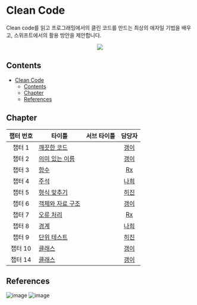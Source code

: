 # Clean Code

Clean code를 읽고 프로그래밍에서의 클린 코드를 만드는 최상의 애자일 기법을 배우고, 스위프트에서의 활용 방안을 제안합니다.

<p align="center">
  <img src="https://image.aladin.co.kr/product/3408/36/cover500/8966260950_2.jpg" />
</p>

## Contents

- [Clean Code](#clean-code)
  - [Contents](#contents)
  - [Chapter](#chapter)
  - [References](#references)

## Chapter

| 챕터 번호 | <center>타이틀</center>                              | <center>서브 타이틀</center> |     담당자      |
| :-------: | ---------------------------------------------------- | ---------------------------- | :-------------: |
|  챕터 1   | [깨끗한 코드](1장_깨끗한_코드/chapter1.md)           |                              | [갱이][gaeng2y] |
|  챕터 2   | [의미 있는 이름](2장_의미_있는_이름/chapter2.md)     |                              | [갱이][gaeng2y] |
|  챕터 3   | [함수](3장_함수/chapter3.md)                         |                              | [Rx][kangddong] |
|  챕터 4   | [주석](4장_주석/chapter4.md)                         |                              |  [나희][nahee]  |
|  챕터 5   | [형식 맞추기](5장_형식_맞추기/chapter5.md)           |                              | [히진][heejin]  |
|  챕터 6   | [객체와 자료 구조](6장_객체와_자료_구조/chapter6.md) |                              | [갱이][gaeng2y] |
|  챕터 7   | [오류 처리](7장_오류처리/chapter7.md)                |                              | [Rx][kangddong] |
|  챕터 8   | [경계](8장_경계/chapter8.md)                         |                              |  [나희][nahee]  |
|  챕터 9   | [단위 테스트](9장_단위_테스트/chapter9.md)           |                              | [히진][heejin]  |
|  챕터 10   | [클래스](10장_클래스/chapter10.md)       |                              | [갱이][gaeng2y] |
|  챕터 14   | [클래스](14장_점진적인_개선/chapter14.md)       |                              | [갱이][gaeng2y] |
## References

![image](https://user-images.githubusercontent.com/48209839/197956570-f12f9f03-e53f-4797-8417-0f3b363a1606.png) ![image](https://user-images.githubusercontent.com/48209839/197956642-1b386afb-0059-48d1-bf5d-b95003fcd1ad.png)

[gaeng2y]: https://github.com/gaeng2y
[nahee]: https://github.com/k-nh
[heejin]: https://github.com/heejin342
[kangddong]: https://github.com/kangddong
